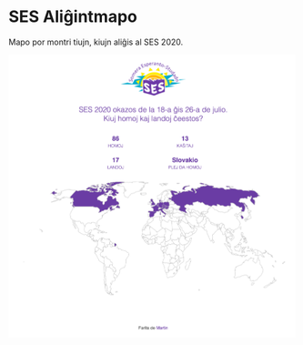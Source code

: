 # SES Aliĝintmapo

Mapo por montri tiujn, kiujn aliĝis al SES 2020.

![Bildo de la retejo montrante mapon](screenshot.png)
